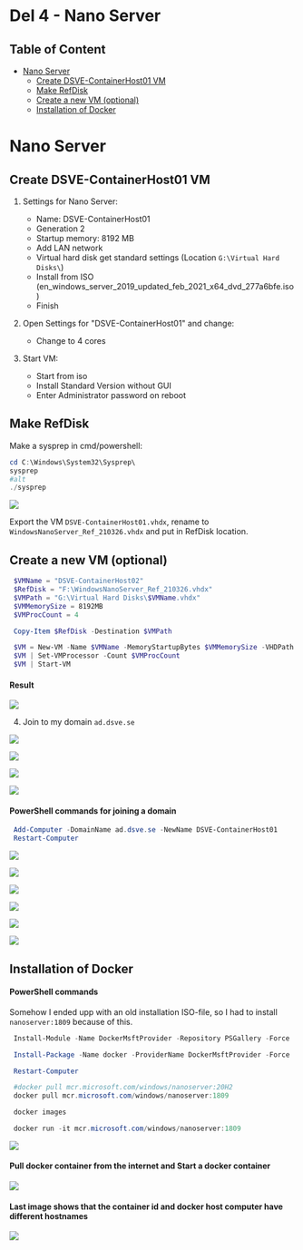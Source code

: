 # Del 4 - Nano Server

## Table of Content

- [Nano Server](#nano-server)
    - [Create DSVE-ContainerHost01 VM](#create-dsve-containerhost01-vm)
    - [Make RefDisk](#make-refdisk)
    - [Create a new VM (optional)](#create-a-new-vm-optional)
    - [Installation of Docker](#installation-of-docker)

# Nano Server

## Create DSVE-ContainerHost01 VM

1. Settings for Nano Server:
    - Name: DSVE-ContainerHost01
    - Generation 2
    - Startup memory: 8192 MB
    - Add LAN network
    - Virtual hard disk get standard settings (Location `G:\Virtual Hard Disks\`)
    - Install from ISO (en_windows_server_2019_updated_feb_2021_x64_dvd_277a6bfe.iso)
    - Finish

2. Open Settings for "DSVE-ContainerHost01" and change:
    - Change to 4 cores

3. Start VM:
    - Start from iso
    - Install Standard Version without GUI
    - Enter Administrator password on reboot

## Make RefDisk

Make a sysprep in cmd/powershell:

```powershell
cd C:\Windows\System32\Sysprep\
sysprep
#alt
./sysprep
```

![](img/ref-disk-1.png)

Export the VM `DSVE-ContainerHost01.vhdx`, rename to `WindowsNanoServer_Ref_210326.vhdx` and put in RefDisk location.

## Create a new VM (optional)

```powershell
 $VMName = "DSVE-ContainerHost02"
 $RefDisk = "F:\WindowsNanoServer_Ref_210326.vhdx"
 $VMPath = "G:\Virtual Hard Disks\$VMName.vhdx"
 $VMMemorySize = 8192MB
 $VMProcCount = 4

 Copy-Item $RefDisk -Destination $VMPath

 $VM = New-VM -Name $VMName -MemoryStartupBytes $VMMemorySize -VHDPath $VMPath -Generation 2 -SwitchName LAN
 $VM | Set-VMProcessor -Count $VMProcCount
 $VM | Start-VM
```

#### Result

![](img/ref-disk-2.png)

4. Join to my domain `ad.dsve.se`

![](img/ref-disk-3.png)

![](img/ref-disk-4.png)

![](img/ref-disk-5.png)

![](img/ref-disk-6.png)

#### PowerShell commands for joining a domain

```powershell
 Add-Computer -DomainName ad.dsve.se -NewName DSVE-ContainerHost01
 Restart-Computer
```

![](img/ref-disk-7.png)

![](img/ref-disk-8.png)

![](img/ref-disk-9.png)

![](img/ref-disk-10.png)

![](img/ref-disk-11.png)

![](img/ref-disk-13.png)

## Installation of Docker

#### PowerShell commands

Somehow I ended upp with an old installation ISO-file, so I had to install `nanoserver:1809` because of this.

```powershell
 Install-Module -Name DockerMsftProvider -Repository PSGallery -Force

 Install-Package -Name docker -ProviderName DockerMsftProvider -Force

 Restart-Computer

 #docker pull mcr.microsoft.com/windows/nanoserver:20H2
 docker pull mcr.microsoft.com/windows/nanoserver:1809

 docker images

 docker run -it mcr.microsoft.com/windows/nanoserver:1809

```

![](img/ref-disk-14.png)

#### Pull docker container from the internet and Start a docker container

![](img/ref-disk-15.png)

#### Last image shows that the container id and docker host computer have different hostnames

![](img/ref-disk-16.png)
